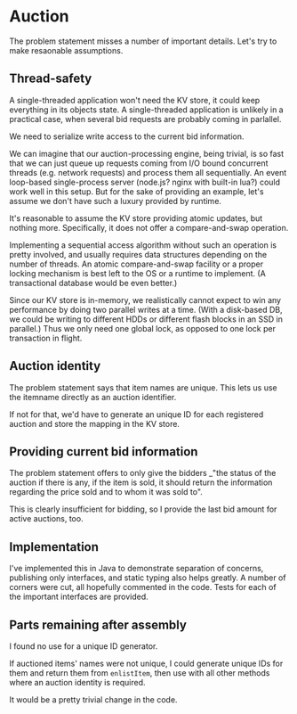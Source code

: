 # Auction

The problem statement misses a number of important details. Let's try to
make resaonable assumptions.

## Thread-safety

A single-threaded application won't need the KV store, it could keep everything
in its objects state. A single-threaded application is unlikely in a practical
case, when several bid requests are probably coming in parlallel.

We need to serialize write access to the current bid information.

We can imagine that our auction-processing engine, being trivial, is so fast that we
can just queue up requests coming from I/O bound concurrent threads (e.g. network
requests) and process them all sequentially. An event loop-based single-process
server (node.js? nginx with built-in lua?) could work well in this setup.
But for the sake of providing an example, let's assume we don't have such a
luxury provided by runtime.

It's reasonable to assume the KV store providing atomic updates,
but nothing more. Specifically, it does not offer a compare-and-swap
operation.

Implementing a sequential access algorithm without such an operation
is pretty involved, and usually requires data structures depending on
the number of threads. An atomic compare-and-swap facility or a proper locking
mechanism is best left to the OS or a runtime to implement.
(A transactional database would be even better.)

Since our KV store is in-memory, we realistically cannot expect to win any
performance by doing two parallel writes at a time. (With a disk-based DB,
we could be writing to different HDDs or different flash blocks in an SSD
in parallel.) Thus we only need one global lock, as opposed to one lock
per transaction in flight.

## Auction identity

The problem statement says that item names are unique. This lets us
use the itemname directly as an auction identifier.

If not for that, we'd have to generate an unique ID for each registered
auction and store the mapping in the KV store.


## Providing current bid information

The problem statement offers to only give the bidders _"the status of the auction
if there is any, if the item is sold, it should return the information
regarding the price sold and to whom it was sold to".

This is clearly insufficient for bidding, so I provide the last bid amount
for active auctions, too.

## Implementation

I've implemented this in Java to demonstrate separation of concerns, publishing
only interfaces, and static typing also helps greatly. A number of corners were cut,
all hopefully commented in the code. Tests for each of the important interfaces
are provided.

## Parts remaining after assembly

I found no use for a unique ID generator.

If auctioned items' names were not unique, I could generate unique IDs for them
and return them from `enlistItem`, then use with all other methods where
an auction identity is required.

It would be a pretty trivial change in the code.

